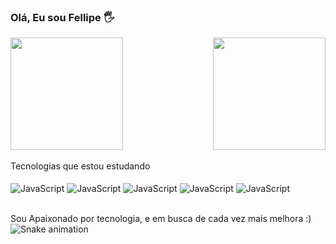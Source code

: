 ### Olá, Eu sou Fellipe 🖐️

<div>
  
  <img  height="180em" src="https://github-readme-stats.vercel.app/api?username=fellipe-fk&show_icons=true&theme=radical&include_all_commits=true&count_private=true"/>
  <img align="right" height="180em" src="https://github-readme-stats.vercel.app/api/top-langs/?username=fellipe-fk&layout=compact&langs_count=16&theme=radical"/>
</div>
<br>
Tecnologias que estou estudando

<div style="display: inline_block"><br/>
<img align="center" alt="JavaScript" src="https://img.shields.io/badge/HTML5-E34F26?style=for-the-badge&logo=html5&logoColor=white">
<img align="center" alt="JavaScript" src="https://img.shields.io/badge/CSS3-1572B6?style=for-the-badge&logo=css3&logoColor=white">
<img align="center" alt="JavaScript" src="https://img.shields.io/badge/JavaScript-F7DF1E?style=for-the-badge&logo=javascript&logoColor=black">
<img align="center" alt="JavaScript" src="https://img.shields.io/badge/Node.js-43853D?style=for-the-badge&logo=node.js&logoColor=white">
<img align="center" alt="JavaScript" src="https://img.shields.io/badge/MySQL-00000F?style=for-the-badge&logo=mysql&logoColor=white">
</div><br/>

Sou Apaixonado por tecnologia, e em busca de cada vez mais melhora :)
![Snake animation](https://github.com/fellipe-fk/fellipe-fk/blob/output/github-contribution-grid-snake.svg)
